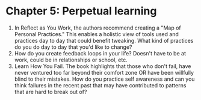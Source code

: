 # Chapter 5: Perpetual learning

1. In Reflect as You Work, the authors recommend creating a "Map of Personal Practices." 
This enables a holistic view of tools used and practices day to day that could benefit tweaking. 
What kind of practices do you do day to day that you'd like to change?
2. How do you create feedback loops in your life? 
Doesn't have to be at work, could be in relationships or school, etc.
3. Learn How You Fail. The book highlights that those who don't fail, have never ventured too far beyond their comfort zone OR have been willfully blind to their mistakes. 
How do you practice self awareness and can you think failures in the recent past that may have contributed to patterns that are hard to break out of?